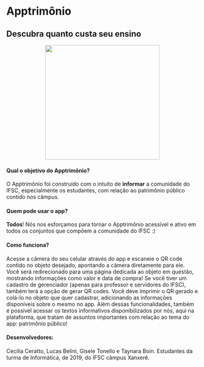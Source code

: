 # **Apptrimônio**
## Descubra quanto custa seu ensino

<p align="center">
  <img width="300" height="300" src="https://i.imgur.com/7pV4obV.png">
</p>

#### Qual o objetivo do Apptrimônio?
O Apptrimônio foi construído com o intuito de **informar** a comunidade do IFSC, especialmente os estudantes, com relação ao patrimônio público contido nos câmpus.

#### Quem pode usar o app?
**Todos**! Nós nos esforçamos para tornar o Apptrimônio acessível e ativo em todos os conjuntos que compõem a comunidade do IFSC :)

#### Como funciona?
Acesse a câmera do seu celular através do app e escaneie o QR code contido no objeto desejado, apontando a câmera diretamente para ele. Você será redirecionado para uma página dedicada ao objeto em questão, mostrando informações como valor e data de compra! 
Se você tiver um cadastro de gerenciador (apenas para professor e servidores do IFSC), também terá a opção de gerar QR codes. Você deve imprimir o QR gerado e colá-lo no objeto que quer cadastrar, adicionando as informações disponíveis sobre o mesmo no app. 
Além dessas funcionalidades, também é possível acessar os textos informativos disponibilizados por nós, aqui na plataforma, que tratam de assuntos importantes com relação ao tema do app: patrimônio público! 

#### Desenvolvedores:
Cecilia Ceratto, Lucas Belini, Gisele Tonello e Taynara Boin. Estudantes da turma de Informática, de 2019, do IFSC câmpus Xanxerê.
